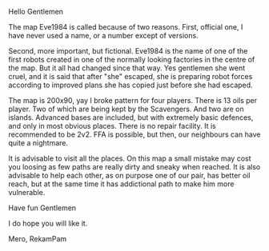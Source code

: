 Hello Gentlemen  

The map Eve1984 is called because of two reasons. First, official one, I have never used a name, or a number except of versions.

Second, more important, but fictional. Eve1984 is the name of one of the first robots created in one of the normally looking factories in the centre of the map. But it all had changed since that way. Yes gentlemen she went cruel, and it is said that after "she" escaped, she is preparing robot forces according to improved plans she has copied just before she had escaped. 

The map is 200x90, yay I broke pattern  for four players. There is 13 oils per player. Two of which are being kept by the Scavengers. And two are on islands. Advanced bases are included, but with extremely basic defences, and only in most obvious places. There is no repair facility. It is recommended to be 2v2. FFA is possible, but then, our neighbours can have quite a nightmare.

It is advisable to visit all the places. On this map a small mistake may cost you loosing as few paths are really dirty and sneaky when reached. It is also advisable to help each other, as on purpose one of our pair, has better oil reach, but at the same time it has addictional path to make him more vulnerable.

Have fun Gentlemen  

I do hope you will like it.

Mero, RekamPam
